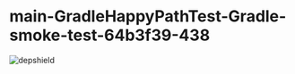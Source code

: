 # main-GradleHappyPathTest-Gradle-smoke-test-64b3f39-438

![depshield](https://depshield.sonatype.org/badges/depshield-prod/main-GradleHappyPathTest-Gradle-smoke-test-64b3f39-438/depshield.svg)
